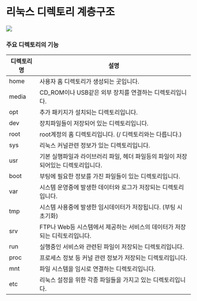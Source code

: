 # 리눅스 디렉토리 계층구조

![](https://img1.daumcdn.net/thumb/R1280x0/?scode=mtistory2&fname=https%3A%2F%2Fblog.kakaocdn.net%2Fdn%2F60Pqk%2FbtqCzAxUrj1%2FHESwbbKOTk0wgX6JZAYpR1%2Fimg.png)





### 주요 디렉토리의 기능

| 디렉토리 명 | 설명                                                         |
| ----------- | ------------------------------------------------------------ |
| home        | 사용자 홈 디렉토리가 생성되는 곳입니다.                      |
| media       | CD_ROM이나 USB같은 외부 장치를 연결하는 디렉토리입니다.      |
| opt         | 추가 패키지가 설치되는 디렉토리입니다.                       |
| dev         | 장치파일들이 저장되어 있는 디렉토리입니다.                   |
| root        | root계정의 홈 디렉토리입니다. (/ 디렉토리와는 다릅니다.)     |
| sys         | 리눅스 커널관련 정보가 있는 디렉토리입니다.                  |
| usr         | 기본 실행파일과 라이브러리 파일, 헤더 파일등의 파일이 저장되어있는 디렉토리입니다. |
| boot        | 부팅에 필요한 정보를 가진 파일들이 있는 디렉토리입니다.      |
| var         | 시스템 운영중에 발생한 데이터와 로그가 저장되는 디렉토리입니다. |
| tmp         | 시스템 사용중에 발생한 임시데이터가 저장됩니다. (부팅 시 초기화) |
| srv         | FTP나 Web등 시스템에서 제공하는 서비스의 데이터가 저장되는 디릭토리입니다. |
| run         | 실행중인 서비스와 관련된 파일이 저장되는 디렉토리입니다.     |
| proc        | 프로세스 정보 등 커널 관련 정보가 저장되는 디렉토리입니다.   |
| mnt         | 파일 시스템을 임시로 연결하는 디렉토리입니다.                |
| etc         | 리눅스 설정을 위한 각종 파일들을 가지고 있는 디렉토리입니다. |